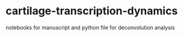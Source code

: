# cartilage-transcription-dynamics
notebooks for manuscript and python file for deconvolution analysis
